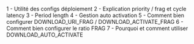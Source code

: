 1 - Utilité des configs déploiement
2 - Explication priority / frag et cycle latency 
3 - Period length
4 - Gestion auto activation
5 - Comment bien configurer DOWNLOAD_URI_FRAG / DOWNLOAD_ACTIVATE_FRAG
6 - Comment bien configurer le ratio FRAG
7 - Pourquoi et comment utiliser DOWNLOAD_AUTO_ACTIVATE